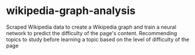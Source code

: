 # wikipedia-graph-analysis

Scraped Wikipedia data to create a Wikipedia graph and train a neural network to predict the difficulty of the page's content.
Recommending topics to study before learning a topic based on the level of difficulty of the page

